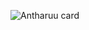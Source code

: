 ![Antharuu card](https://github-readme-stats.vercel.app/api?username=antharuu&show_icons=true&bg_color=33,12F2B7,C6A4FF&title_color=374B43&text_color=374B43&include_all_commits=true&icon_color=374B43hide_border=false&count_private=true)
